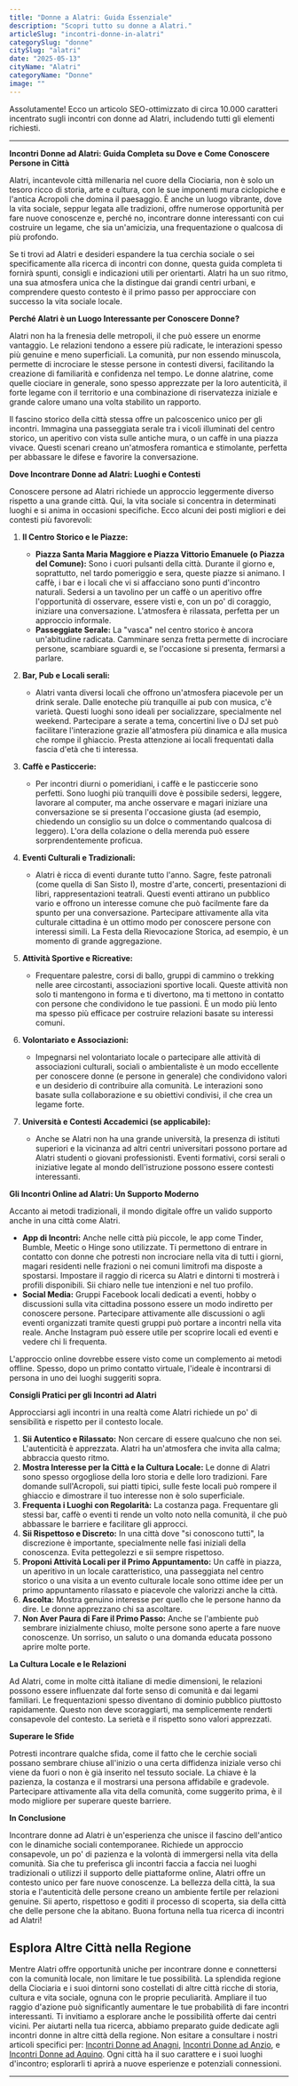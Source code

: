 ```yaml
---
title: "Donne a Alatri: Guida Essenziale"
description: "Scopri tutto su donne a Alatri."
articleSlug: "incontri-donne-in-alatri" 
categorySlug: "donne"
citySlug: "alatri"
date: "2025-05-13"
cityName: "Alatri"
categoryName: "Donne"
image: ""
---
```


Assolutamente! Ecco un articolo SEO-ottimizzato di circa 10.000 caratteri incentrato sugli incontri con donne ad Alatri, includendo tutti gli elementi richiesti.

---

**Incontri Donne ad Alatri: Guida Completa su Dove e Come Conoscere Persone in Città**

Alatri, incantevole città millenaria nel cuore della Ciociaria, non è solo un tesoro ricco di storia, arte e cultura, con le sue imponenti mura ciclopiche e l'antica Acropoli che domina il paesaggio. È anche un luogo vibrante, dove la vita sociale, seppur legata alle tradizioni, offre numerose opportunità per fare nuove conoscenze e, perché no, incontrare donne interessanti con cui costruire un legame, che sia un'amicizia, una frequentazione o qualcosa di più profondo.

Se ti trovi ad Alatri e desideri espandere la tua cerchia sociale o sei specificamente alla ricerca di incontri con donne, questa guida completa ti fornirà spunti, consigli e indicazioni utili per orientarti. Alatri ha un suo ritmo, una sua atmosfera unica che la distingue dai grandi centri urbani, e comprendere questo contesto è il primo passo per approcciare con successo la vita sociale locale.

**Perché Alatri è un Luogo Interessante per Conoscere Donne?**

Alatri non ha la frenesia delle metropoli, il che può essere un enorme vantaggio. Le relazioni tendono a essere più radicate, le interazioni spesso più genuine e meno superficiali. La comunità, pur non essendo minuscola, permette di incrociare le stesse persone in contesti diversi, facilitando la creazione di familiarità e confidenza nel tempo. Le donne alatrine, come quelle ciociare in generale, sono spesso apprezzate per la loro autenticità, il forte legame con il territorio e una combinazione di riservatezza iniziale e grande calore umano una volta stabilito un rapporto.

Il fascino storico della città stessa offre un palcoscenico unico per gli incontri. Immagina una passeggiata serale tra i vicoli illuminati del centro storico, un aperitivo con vista sulle antiche mura, o un caffè in una piazza vivace. Questi scenari creano un'atmosfera romantica e stimolante, perfetta per abbassare le difese e favorire la conversazione.

**Dove Incontrare Donne ad Alatri: Luoghi e Contesti**

Conoscere persone ad Alatri richiede un approccio leggermente diverso rispetto a una grande città. Qui, la vita sociale si concentra in determinati luoghi e si anima in occasioni specifiche. Ecco alcuni dei posti migliori e dei contesti più favorevoli:

1.  **Il Centro Storico e le Piazze:**
    *   **Piazza Santa Maria Maggiore e Piazza Vittorio Emanuele (o Piazza del Comune):** Sono i cuori pulsanti della città. Durante il giorno e, soprattutto, nel tardo pomeriggio e sera, queste piazze si animano. I caffè, i bar e i locali che vi si affacciano sono punti d'incontro naturali. Sedersi a un tavolino per un caffè o un aperitivo offre l'opportunità di osservare, essere visti e, con un po' di coraggio, iniziare una conversazione. L'atmosfera è rilassata, perfetta per un approccio informale.
    *   **Passeggiate Serale:** La "vasca" nel centro storico è ancora un'abitudine radicata. Camminare senza fretta permette di incrociare persone, scambiare sguardi e, se l'occasione si presenta, fermarsi a parlare.

2.  **Bar, Pub e Locali serali:**
    *   Alatri vanta diversi locali che offrono un'atmosfera piacevole per un drink serale. Dalle enoteche più tranquille ai pub con musica, c'è varietà. Questi luoghi sono ideali per socializzare, specialmente nel weekend. Partecipare a serate a tema, concertini live o DJ set può facilitare l'interazione grazie all'atmosfera più dinamica e alla musica che rompe il ghiaccio. Presta attenzione ai locali frequentati dalla fascia d'età che ti interessa.

3.  **Caffè e Pasticcerie:**
    *   Per incontri diurni o pomeridiani, i caffè e le pasticcerie sono perfetti. Sono luoghi più tranquilli dove è possibile sedersi, leggere, lavorare al computer, ma anche osservare e magari iniziare una conversazione se si presenta l'occasione giusta (ad esempio, chiedendo un consiglio su un dolce o commentando qualcosa di leggero). L'ora della colazione o della merenda può essere sorprendentemente proficua.

4.  **Eventi Culturali e Tradizionali:**
    *   Alatri è ricca di eventi durante tutto l'anno. Sagre, feste patronali (come quella di San Sisto I), mostre d'arte, concerti, presentazioni di libri, rappresentazioni teatrali. Questi eventi attirano un pubblico vario e offrono un interesse comune che può facilmente fare da spunto per una conversazione. Partecipare attivamente alla vita culturale cittadina è un ottimo modo per conoscere persone con interessi simili. La Festa della Rievocazione Storica, ad esempio, è un momento di grande aggregazione.

5.  **Attività Sportive e Ricreative:**
    *   Frequentare palestre, corsi di ballo, gruppi di cammino o trekking nelle aree circostanti, associazioni sportive locali. Queste attività non solo ti mantengono in forma e ti divertono, ma ti mettono in contatto con persone che condividono le tue passioni. È un modo più lento ma spesso più efficace per costruire relazioni basate su interessi comuni.

6.  **Volontariato e Associazioni:**
    *   Impegnarsi nel volontariato locale o partecipare alle attività di associazioni culturali, sociali o ambientaliste è un modo eccellente per conoscere donne (e persone in generale) che condividono valori e un desiderio di contribuire alla comunità. Le interazioni sono basate sulla collaborazione e su obiettivi condivisi, il che crea un legame forte.

7.  **Università e Contesti Accademici (se applicabile):**
    *   Anche se Alatri non ha una grande università, la presenza di istituti superiori e la vicinanza ad altri centri universitari possono portare ad Alatri studenti o giovani professionisti. Eventi formativi, corsi serali o iniziative legate al mondo dell'istruzione possono essere contesti interessanti.

**Gli Incontri Online ad Alatri: Un Supporto Moderno**

Accanto ai metodi tradizionali, il mondo digitale offre un valido supporto anche in una città come Alatri.

*   **App di Incontri:** Anche nelle città più piccole, le app come Tinder, Bumble, Meetic o Hinge sono utilizzate. Ti permettono di entrare in contatto con donne che potresti non incrociare nella vita di tutti i giorni, magari residenti nelle frazioni o nei comuni limitrofi ma disposte a spostarsi. Impostare il raggio di ricerca su Alatri e dintorni ti mostrerà i profili disponibili. Sii chiaro nelle tue intenzioni e nel tuo profilo.
*   **Social Media:** Gruppi Facebook locali dedicati a eventi, hobby o discussioni sulla vita cittadina possono essere un modo indiretto per conoscere persone. Partecipare attivamente alle discussioni o agli eventi organizzati tramite questi gruppi può portare a incontri nella vita reale. Anche Instagram può essere utile per scoprire locali ed eventi e vedere chi li frequenta.

L'approccio online dovrebbe essere visto come un complemento ai metodi offline. Spesso, dopo un primo contatto virtuale, l'ideale è incontrarsi di persona in uno dei luoghi suggeriti sopra.

**Consigli Pratici per gli Incontri ad Alatri**

Approcciarsi agli incontri in una realtà come Alatri richiede un po' di sensibilità e rispetto per il contesto locale.

1.  **Sii Autentico e Rilassato:** Non cercare di essere qualcuno che non sei. L'autenticità è apprezzata. Alatri ha un'atmosfera che invita alla calma; abbraccia questo ritmo.
2.  **Mostra Interesse per la Città e la Cultura Locale:** Le donne di Alatri sono spesso orgogliose della loro storia e delle loro tradizioni. Fare domande sull'Acropoli, sui piatti tipici, sulle feste locali può rompere il ghiaccio e dimostrare il tuo interesse non è solo superficiale.
3.  **Frequenta i Luoghi con Regolarità:** La costanza paga. Frequentare gli stessi bar, caffè o eventi ti rende un volto noto nella comunità, il che può abbassare le barriere e facilitare gli approcci.
4.  **Sii Rispettoso e Discreto:** In una città dove "si conoscono tutti", la discrezione è importante, specialmente nelle fasi iniziali della conoscenza. Evita pettegolezzi e sii sempre rispettoso.
5.  **Proponi Attività Locali per il Primo Appuntamento:** Un caffè in piazza, un aperitivo in un locale caratteristico, una passeggiata nel centro storico o una visita a un evento culturale locale sono ottime idee per un primo appuntamento rilassato e piacevole che valorizzi anche la città.
6.  **Ascolta:** Mostra genuino interesse per quello che le persone hanno da dire. Le donne apprezzano chi sa ascoltare.
7.  **Non Aver Paura di Fare il Primo Passo:** Anche se l'ambiente può sembrare inizialmente chiuso, molte persone sono aperte a fare nuove conoscenze. Un sorriso, un saluto o una domanda educata possono aprire molte porte.

**La Cultura Locale e le Relazioni**

Ad Alatri, come in molte città italiane di medie dimensioni, le relazioni possono essere influenzate dal forte senso di comunità e dai legami familiari. Le frequentazioni spesso diventano di dominio pubblico piuttosto rapidamente. Questo non deve scoraggiarti, ma semplicemente renderti consapevole del contesto. La serietà e il rispetto sono valori apprezzati.

**Superare le Sfide**

Potresti incontrare qualche sfida, come il fatto che le cerchie sociali possano sembrare chiuse all'inizio o una certa diffidenza iniziale verso chi viene da fuori o non è già inserito nel tessuto sociale. La chiave è la pazienza, la costanza e il mostrarsi una persona affidabile e gradevole. Partecipare attivamente alla vita della comunità, come suggerito prima, è il modo migliore per superare queste barriere.

**In Conclusione**

Incontrare donne ad Alatri è un'esperienza che unisce il fascino dell'antico con le dinamiche sociali contemporanee. Richiede un approccio consapevole, un po' di pazienza e la volontà di immergersi nella vita della comunità. Sia che tu preferisca gli incontri faccia a faccia nei luoghi tradizionali o utilizzi il supporto delle piattaforme online, Alatri offre un contesto unico per fare nuove conoscenze. La bellezza della città, la sua storia e l'autenticità delle persone creano un ambiente fertile per relazioni genuine. Sii aperto, rispettoso e goditi il processo di scoperta, sia della città che delle persone che la abitano. Buona fortuna nella tua ricerca di incontri ad Alatri!

## Esplora Altre Città nella Regione

Mentre Alatri offre opportunità uniche per incontrare donne e connettersi con la comunità locale, non limitare le tue possibilità. La splendida regione della Ciociaria e i suoi dintorni sono costellati di altre città ricche di storia, cultura e vita sociale, ognuna con le proprie peculiarità. Ampliare il tuo raggio d'azione può significantly aumentare le tue probabilità di fare incontri interessanti. Ti invitiamo a esplorare anche le possibilità offerte dai centri vicini. Per aiutarti nella tua ricerca, abbiamo preparato guide dedicate agli incontri donne in altre città della regione. Non esitare a consultare i nostri articoli specifici per: [Incontri Donne ad Anagni](/anagni/donne/incontri-donne-in-anagni), [Incontri Donne ad Anzio](/anzio/donne/incontri-donne-in-anzio), e [Incontri Donne ad Aquino](/aquino/donne/incontri-donne-in-aquino). Ogni città ha il suo carattere e i suoi luoghi d'incontro; esplorarli ti aprirà a nuove esperienze e potenziali connessioni.

---
